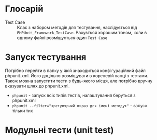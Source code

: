 <h1>Глосарій</h1>
<dl>
  <dt>Test Case</dt>
   <dd>Клас з набором методів для тестування, наслідується від <code>PHPUnit_Framework_TestCase</code>. Рахується хорошим тоном, коли в одному файлі розміщується один <code>Test Case</code></dd>
</dl>

<h1>Запуск тестування</h1>
Потрібно перейти в папку у якій знаходиться конфігураційний файл phpunit.xml. Його доцільно розміщувати в кореневій папці з тестами. Також можна запустити тести з будь-якого місця, але потрібно вручну вказувати шлях до phpunit.xml.
<ul>
<li><code>phpunit</code> - запуск всіх типів тестів, налаштування беруться з phpunit.xml</li>
<li><code>phpunit --filter="&lt;регулярний вираз для імені методу&gt;"</code> - запуск тільки тих </li>
</ul>

<h1>Модульні тести (unit test)</h1>

